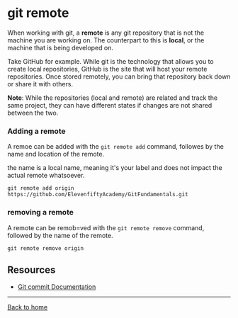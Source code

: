 # git remote 

When working with git, a **remote** is any git repository that is not the machine you are working on. The counterpart to this is **local**, or the machine that is being developed on.

Take GitHub for example. While git is the technology that allows you to create local repositories, GitHub is the site that will host your remote repositories. Once stored remotely, you can bring that repository back down or share it with others.

**Note**: While the repositories (local and remote) are related and track the same project, they can have different states if changes are not shared between the two.

### Adding a remote 

A remoe can be added with the `git remote add` command, followes by the name and location of the remote.

the name is a local name, meaning it's your label and does not impact the actual remote whatsoever.

```
git remote add origin https://github.com/ElevenfiftyAcademy/GitFundamentals.git
```
### removing a remote 

A remote can be remob=ved with the `git remote remove` command, followed by the name of the remote.

```
git remote remove origin
```
## Resources 

- [Git commit Documentation](https://git-scm.com/docs/git-commit)
---

[Back to home](../REAME.md)